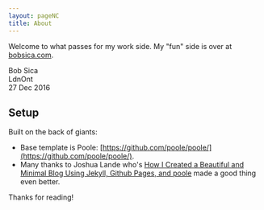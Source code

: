 ```yaml
---
layout: pageNC
title: About
---
```


Welcome to what passes for my work side. My "fun" side is over at [bobsica.com](http://bobsica.com).

Bob Sica
<br>
LdnOnt
<br>
27 Dec 2016

## Setup

Built on the back of giants:

* Base template is Poole: [https://github.com/poole/poole/](https://github.com/poole/poole/). 
* Many thanks to Joshua Lande who's [How I Created a Beautiful and Minimal Blog Using Jekyll, Github Pages, and poole](http://joshualande.com/jekyll-github-pages-poole) made a good thing even better.

Thanks for reading!
